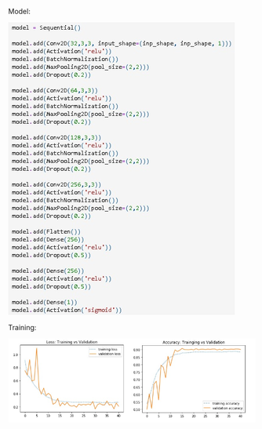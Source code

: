Model:

![image](https://github.com/janobyte/catvsdog/blob/master/model.jpg?raw=true)

Training:

![image](https://raw.githubusercontent.com/janobyte/catvsdog/master/training.png)

